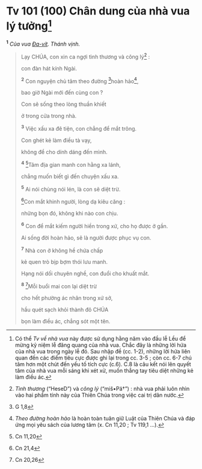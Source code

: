 # Tv 101 (100) Chân dung của nhà vua lý tưởng[^1-b0ff156d-9f38-4db6-a4ca-d4832aadab3d]

<sup><b>1</b></sup> _Của vua [Đa-vít](). Thánh vịnh._

> Lạy CHÚA, con xin ca ngợi tình thương và công lý[^2-b0ff156d-9f38-4db6-a4ca-d4832aadab3d] :
>
> con đàn hát kính Ngài.
>
> <sup><b>2</b></sup> Con nguyện chủ tâm theo đường [^1@-b0ff156d-9f38-4db6-a4ca-d4832aadab3d]hoàn hảo[^3-b0ff156d-9f38-4db6-a4ca-d4832aadab3d],
>
> bao giờ Ngài mới đến cùng con ?
>
> Con sẽ sống theo lòng thuần khiết
>
> ở trong cửa trong nhà.
>
> <sup><b>3</b></sup> Việc xấu xa đê tiện, con chẳng để mắt trông.
>
> Con ghét kẻ làm điều tà vạy,
>
> không để cho dính dáng đến mình.
>
> <sup><b>4</b></sup> [^2@-b0ff156d-9f38-4db6-a4ca-d4832aadab3d]Tâm địa gian manh con hằng xa lánh,
>
> chẳng muốn biết gì đến chuyện xấu xa.
>
> <sup><b>5</b></sup> Ai nói chùng nói lén, là con sẽ diệt trừ.
>
> [^3@-b0ff156d-9f38-4db6-a4ca-d4832aadab3d]Con mắt khinh người, lòng dạ kiêu căng :
>
> những bọn đó, không khi nào con chịu.
>
> <sup><b>6</b></sup> Con để mắt kiếm người hiền trong xứ, cho họ được ở gần.
>
> Ai sống đời hoàn hảo, sẽ là người được phục vụ con.
>
> <sup><b>7</b></sup> Nhà con ở không hề chứa chấp
>
> kẻ quen trò bịp bợm thói lưu manh.
>
> Hạng nói dối chuyên nghề, con đuổi cho khuất mắt.
>
> <sup><b>8</b></sup> [^4@-b0ff156d-9f38-4db6-a4ca-d4832aadab3d]Mỗi buổi mai con lại diệt trừ
>
> cho hết phường ác nhân trong xứ sở,
>
> hầu quét sạch khỏi thành đô CHÚA
>
> bọn làm điều ác, chẳng sót một tên.

[^1-b0ff156d-9f38-4db6-a4ca-d4832aadab3d]: Có thể _Tv về nhà vua_ này được sử dụng hằng năm vào đầu lễ Lều để mừng kỷ niệm lễ đăng quang của nhà vua. Chắc đây là những lời hứa của nhà vua trong ngày lễ đó. Sau nhập đề (cc. 1-2), những lời hứa liên quan đến các điểm tiêu cực được ghi lại trong cc. 3-5 ; còn cc. 6-7 chú tâm hơn một chút đến yếu tố tích cực (c.6). C.8 là câu kết nói lên quyết tâm của nhà vua mỗi sáng khi xét xử, muốn thẳng tay tiêu diệt những kẻ làm điều ác.

[^2-b0ff156d-9f38-4db6-a4ca-d4832aadab3d]: _Tình thương_ (“HeseD”) và _công lý_ (“miš•Pä†”) : nhà vua phải luôn nhìn vào hai phẩm tính này của Thiên Chúa trong việc cai trị dân nước.

[^3-b0ff156d-9f38-4db6-a4ca-d4832aadab3d]: _Theo đường hoàn hảo_ là hoàn toàn tuân giữ Luật của Thiên Chúa và đáp ứng mọi yêu sách của lương tâm (x. Cn 11,20 ; Tv 119,1 ...).

[^1@-b0ff156d-9f38-4db6-a4ca-d4832aadab3d]: G 1,8

[^2@-b0ff156d-9f38-4db6-a4ca-d4832aadab3d]: Cn 11,20

[^3@-b0ff156d-9f38-4db6-a4ca-d4832aadab3d]: Cn 21,4

[^4@-b0ff156d-9f38-4db6-a4ca-d4832aadab3d]: Cn 20,26
